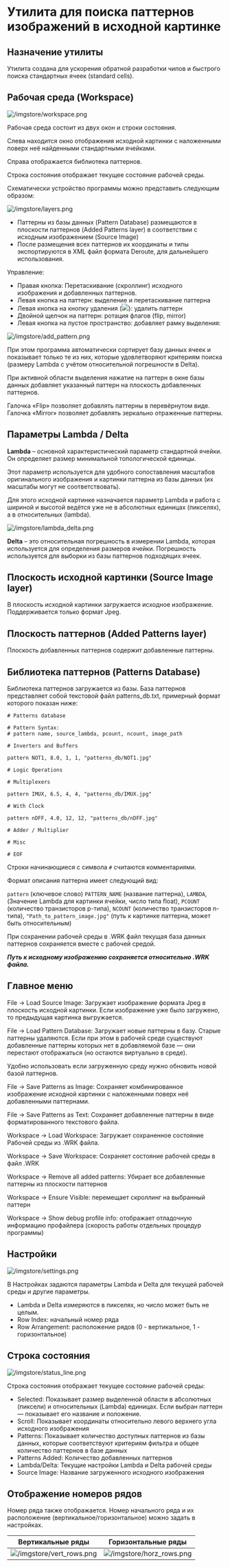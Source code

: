 # Утилита для поиска паттернов изображений в исходной картинке

## Назначение утилиты

Утилита создана для ускорения обратной разработки чипов и быстрого поиска стандартных ячеек (standard cells).

## Рабочая среда (Workspace)

![/imgstore/workspace.png](/imgstore/workspace.png)

Рабочая среда состоит из двух окон и строки состояния.

Слева находится окно отображения исходной картинки с наложенными поверх неё найденными стандартными ячейками.

Справа отображается библиотека паттернов.

Строка состояния отображает текущее состояние рабочей среды.

Схематически устройство программы можно представить следующим образом:

![/imgstore/layers.png](/imgstore/layers.png)

- Паттерны из базы данных (Pattern Database) размещаются в плоскости паттернов (Added Patterns layer) в соответствии с исходным изображением (Source Image)
- После размещения всех паттернов их координаты и типы экспортируются в XML файл формата Deroute, для дальнейшего использования.

Управление:

- Правая кнопка: Перетаскивание (скроллинг) исходного изображения и добавленных паттернов.
- Левая кнопка на паттерн: выделение и перетаскивание паттерна
- Левая кнопка на кнопку удаления (<img src="/imgstore/remove_button.png"/>): удалить паттерн
- Двойной щелчок на паттерн: ротация флагов (flip, mirror)
- Левая кнопка на пустое пространство: добавляет рамку выделения:

![/imgstore/add_pattern.png](/imgstore/add_pattern.png)

При этом программа автоматически сортирует базу данных ячеек и показывает только те из них, которые удовлетворяют критериям поиска (размеру Lambda с учётом относительной погрешности в Delta).

При активной области выделения нажатие на паттерн в окне базы данных добавляет указанный паттерн на плоскость добавленных паттернов.

Галочка «Flip» позволяет добавлять паттерны в перевёрнутом виде.
Галочка «Mirror» позволяет добавлять зеркально отраженные паттерны.

## Параметры Lambda / Delta

**Lambda** – основной характеристический параметр стандартной ячейки. Он определяет размер минимальной топологической единицы.

Этот параметр используется для удобного сопоставления масштабов оригинального изображения и картинки паттерна из базы данных (их масштабы  могут не соответствовать).

Для этого исходной картинке назначается параметр Lambda и работа с шириной и высотой ведётся уже не в абсолютных единицах (пикселях), а в относительных (lambda).

![/imgstore/lambda_delta.png](/imgstore/lambda_delta.png)

**Delta** – это относительная погрешность в измерении Lambda, которая используется для определения размеров ячейки. Погрешность используется для выборки из базы паттернов подходящих ячеек.

## Плоскость исходной картинки (Source Image layer)

В плоскость исходной картинки загружается исходное изображение. Поддерживается только формат Jpeg.

## Плоскость паттернов (Added Patterns layer)

Плоскость добавленных паттернов содержит добавленные паттерны.

## Библиотека паттернов (Patterns Database)

Библиотека паттернов загружается из базы. База паттернов представляет собой текстовой файл patterns_db.txt, примерный формат которого показан ниже:

```
# Patterns database

# Pattern Syntax:
# pattern name, source_lambda, pcount, ncount, image_path

# Inverters and Buffers

pattern NOT1, 8.0, 1, 1, "patterns_db/NOT1.jpg"

# Logic Operations

# Multiplexers

pattern IMUX, 6.5, 4, 4, "patterns_db/IMUX.jpg"

# With Clock

pattern nDFF, 4.0, 12, 12, "patterns_db/nDFF.jpg"

# Adder / Multiplier

# Misc

# EOF
```

Строки начинающиеся с символа `#` считаются комментариями.

Формат описания паттерна имеет следующий вид:

`pattern` (ключевое слово) `PATTERN_NAME` (название паттерна), `LAMBDA`, (Значение Lambda для картинки ячейки, число типа float), `PCOUNT` (количество транзисторов p-типа), `NCOUNT` (количество транзисторов n-типа), `"Path_to_pattern_image.jpg"` (путь к картинке паттерна, может быть относительным)

При сохранении рабочей среды в .WRK файл текущая база данных паттернов сохраняется вместе с рабочей средой.

**_Путь к исходному изображению сохраняется относительно .WRK файла._**

## Главное меню

File → Load Source Image: Загружает изображение формата Jpeg в плоскость исходной картинки. Если изображение уже было загружено, то предыдущая картинка выгружается.

File → Load Pattern Database: Загружает новые паттерны в базу. Старые паттерны удаляются. Если при этом в рабочей среде существуют добавленные паттерны которых нет в добавляемой базе — они перестают отображаться (но остаются виртуально в среде).

Удобно использовать если загруженную среду нужно обновить новой базой паттернов.

File → Save Patterns as Image: Сохраняет комбинированное изображение исходной картинки с наложенными поверх неё добавленными паттернами.

File → Save Patterns as Text: Сохраняет добавленные паттерны в виде форматированного текстового файла.

Workspace → Load Workspace: Загружает сохраненное состояние Рабочей среды из .WRK файла.

Workspace → Save Workspace: Сохраняет состояние рабочей среды в файл .WRK

Workspace → Remove all added patterns: Убирает все добавленные паттерны из плоскости паттернов

Workspace → Ensure Visible: перемещает скроллинг на выбранный паттерн

Workspace → Show debug profile info: отображает отладочную информацию профайлера (скорость работы отдельных процедур программы)

## Настройки

![/imgstore/settings.png](/imgstore/settings.png)

В Настройках задаются параметры Lambda и Delta для текущей рабочей среды и другие параметры.

- Lambda и Delta измеряются в пикселях, но число может быть не целым.
- Row Index: начальный номер ряда
- Row Arrangement: расположение рядов (0 - вертикальное, 1 - горизонтальное)

## Строка состояния

![/imgstore/status_line.png](/imgstore/status_line.png)

Строка состояния отображает текущее состояние рабочей среды:
- Selected: Показывает размер выделенной области в абсолютных (пиксели) и относительных (Lambda) единицах. Если выбран паттерн — показывает его название и положение.
- Scroll: Показывает координаты относительно левого верхнего угла исходного изображения
- Patterns: Показывает количество доступных паттернов из базы данных, которые соответствуют критериям фильтра и общее количество паттернов в базе данных
- Patterns Added: Количество добавленных паттернов
- Lambda/Delta: Текущие настройки Lambda и Delta рабочей среды
- Source Image: Название загруженного исходного изображения

## Отображение номеров рядов

Номер ряда также отображается. Номер начального ряда и их расположение (вертикальное/горизонтальное) можно задать в настройках.

|Вертикальные ряды|Горизонтальные ряды|
|---|---|
|![/imgstore/vert_rows.png](/imgstore/vert_rows.png)|![/imgstore/horz_rows.png](/imgstore/horz_rows.png)|
